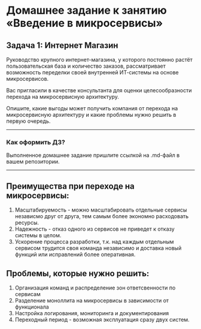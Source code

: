 # Домашнее задание к занятию «Введение в микросервисы»

## Задача 1: Интернет Магазин

Руководство крупного интернет-магазина, у которого постоянно растёт пользовательская база и количество заказов, рассматривает возможность переделки своей внутренней   ИТ-системы на основе микросервисов. 

Вас пригласили в качестве консультанта для оценки целесообразности перехода на микросервисную архитектуру. 

Опишите, какие выгоды может получить компания от перехода на микросервисную архитектуру и какие проблемы нужно решить в первую очередь.

---

### Как оформить ДЗ?

Выполненное домашнее задание пришлите ссылкой на .md-файл в вашем репозитории.

---
## Преимущества при переходе на микросервисы:
1. Масштабируемость - можно масштабировать отдельные сервисы независмо друг от друга, тем самым более экономно расходовать ресурсы.
2. Надежность - отказ одного из сервисов не приведет к отказу системы в целом.
3. Ускорение процесса разработки, т.к. над каждым отдельным сервисом трудится своя команда независимо и доставка новый функций или исправлений более оперативная.

## Проблемы, которые нужно решить:
1. Организация команд и распределение зон ответсвенности по сервисам
2. Разделение моноллита на микросервисы в зависимости от функционала
3. Настройка логирования, мониторинга и документирования
4. Переходный период - возможная эксплуатация сразу двух систем.